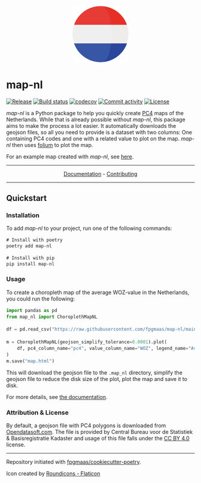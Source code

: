 <p align="center" style="margin: 30px 30px 40px 30px;">
  <img alt="map nl" height="150" src="https://github.com/fpgmaas/map-nl/blob/main/docs/static/nl.png?raw=true">
</p>

# map-nl

[![Release](https://img.shields.io/github/v/release/fpgmaas/map-nl)](https://img.shields.io/github/v/release/fpgmaas/map-nl)
[![Build status](https://img.shields.io/github/actions/workflow/status/fpgmaas/map-nl/main.yml?branch=main)](https://github.com/fpgmaas/map-nl/actions/workflows/main.yml?query=branch%3Amain)
[![codecov](https://codecov.io/gh/fpgmaas/map-nl/branch/main/graph/badge.svg)](https://codecov.io/gh/fpgmaas/map-nl)
[![Commit activity](https://img.shields.io/github/commit-activity/m/fpgmaas/map-nl)](https://img.shields.io/github/commit-activity/m/fpgmaas/map-nl)
[![License](https://img.shields.io/github/license/fpgmaas/map-nl)](https://img.shields.io/github/license/fpgmaas/map-nl)

_map-nl_ is a Python package to help you quickly create [PC4](https://public.opendatasoft.com/explore/dataset/georef-netherlands-postcode-pc4/table/) maps of the Netherlands. While that is already possible without _map-nl_, this package aims to make the process a lot easier. It automatically downloads the geojson files, so all you need to provide is a dataset with two columns: One containing PC4 codes and one with a related value to plot on the map. _map-nl_ then uses [folium](https://github.com/python-visualization/folium) to plot the map.

For an example map created with _map-nl_, see [here](https://fpgmaas.github.io/map-nl/static/choropleth.html).

---

<p align="center">
  <a href="https://fpgmaas.github.io/map-nl">Documentation</a> - <a href="https://fpgmaas.github.io/map-nl/contributing/">Contributing</a>
</p>

---

## Quickstart

### Installation

To add _map-nl_ to your project, run one of the following commands:

```shell
# Install with poetry
poetry add map-nl

# Install with pip
pip install map-nl
```

### Usage

To create a choropleth map of the average WOZ-value in the Netherlands, you could run the following:

```py
import pandas as pd
from map_nl import ChoroplethMapNL

df = pd.read_csv("https://raw.githubusercontent.com/fpgmaas/map-nl/main/data/woz-pc4.csv")

m = ChoroplethMapNL(geojson_simplify_tolerance=0.0001).plot(
    df, pc4_column_name="pc4", value_column_name="WOZ", legend_name="Average WOZ Value"
)
m.save("map.html")
```

This will download the geojson file to the `.map_nl` directory, simplify the geojson file to reduce the disk size of the plot, plot the map and save it to disk.

For more details, see [the documentation](https://fpgmaas.github.io/map-nl).

### Attribution & License

By default, a geojson file with PC4 polygons is downloaded from [Opendatasoft.com](https://public.opendatasoft.com/explore/dataset/georef-netherlands-postcode-pc4/information/). The file is provided by Central Bureau voor de Statistiek & Basisregistratie Kadaster and usage of this file falls under the [CC BY 4.0](https://creativecommons.org/licenses/by/4.0/) license.

---

Repository initiated with [fpgmaas/cookiecutter-poetry](https://github.com/fpgmaas/cookiecutter-poetry).

Icon created by <a href="https://www.flaticon.com/free-icons/holland" title="holland icons">Roundicons - Flaticon</a>
